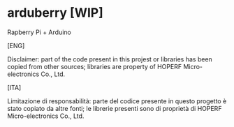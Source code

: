 # arduberry [WIP]
Rapberry Pi + Arduino

[ENG]

Disclaimer: part of the code present in this projest or libraries has been copied from other sources; libraries are property of HOPERF Micro-electronics Co., Ltd.

[ITA]

Limitazione di responsabilità: parte del codice presente in questo progetto è stato copiato da altre fonti; le librerie presenti sono di proprietà di HOPERF Micro-electronics Co., Ltd.

